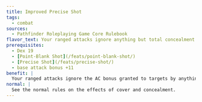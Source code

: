 ```yaml
---
title: Improved Precise Shot
tags:
  - combat
sources:
  - Pathfinder Roleplaying Game Core Rulebook
flavor_text: Your ranged attacks ignore anything but total concealment and cover.
prerequisites:
  - Dex 19
  - [Point-Blank Shot](/feats/point-blank-shot/)
  - [Precise Shot](/feats/precise-shot/)
  - base attack bonus +11
benefit: |
  Your ranged attacks ignore the AC bonus granted to targets by anything less than total cover, and the miss chance granted to targets by anything less than total concealment. Total cover and total concealment provide their normal benefits against your ranged attacks.
normal: |
  See the normal rules on the effects of cover and concealment.
---
```


